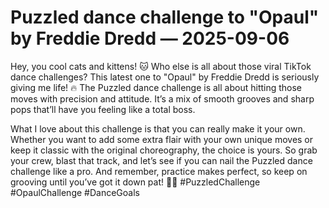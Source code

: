 # Puzzled dance challenge to "Opaul" by Freddie Dredd — 2025-09-06

Hey, you cool cats and kittens! 🐱 Who else is all about those viral TikTok dance challenges? This latest one to "Opaul" by Freddie Dredd is seriously giving me life! 🔥 The Puzzled dance challenge is all about hitting those moves with precision and attitude. It’s a mix of smooth grooves and sharp pops that’ll have you feeling like a total boss.

What I love about this challenge is that you can really make it your own. Whether you want to add some extra flair with your own unique moves or keep it classic with the original choreography, the choice is yours. So grab your crew, blast that track, and let’s see if you can nail the Puzzled dance challenge like a pro. And remember, practice makes perfect, so keep on grooving until you’ve got it down pat! 💃🎶 #PuzzledChallenge #OpaulChallenge #DanceGoals